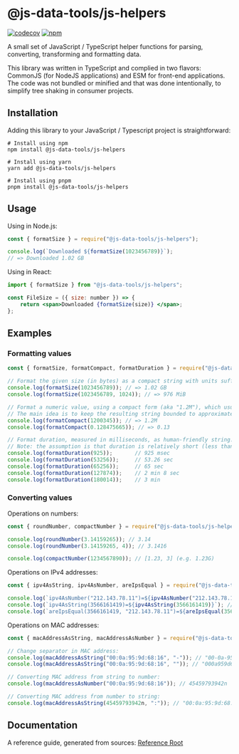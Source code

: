 # @js-data-tools/js-helpers

[![codecov][codecov-image]][codecov-url]
[![npm][npm-image]][npm-url]

A small set of JavaScript / TypeScript helper functions for parsing, converting, transforming and formatting data.

This library was written in TypeScript and complied in two flavors: CommonJS (for NodeJS applications) and ESM
for front-end applications. The code was not bundled or minified and that was done intentionally, to simplify
tree shaking in consumer projects.

## Installation

Adding this library to your JavaScript / Typescript project is straightforward:

```shell
# Install using npm
npm install @js-data-tools/js-helpers

# Install using yarn
yarn add @js-data-tools/js-helpers

# Install using pnpm
pnpm install @js-data-tools/js-helpers
```

## Usage

Using in Node.js:

```js
const { formatSize } = require("@js-data-tools/js-helpers");

console.log(`Downloaded ${formatSize(1023456789)}`);
// => Downloaded 1.02 GB
```

Using in React:

```jsx
import { formatSize } from "@js-data-tools/js-helpers";

const FileSize = ({ size: number }) => {
    return <span>Downloaded {formatSize(size)} </span>;
};
```

## Examples

### Formatting values

```js
const { formatSize, formatCompact, formatDuration } = require("@js-data-tools/js-helpers");

// Format the given size (in bytes) as a compact string with units suffix:
console.log(formatSize(1023456789)); // => 1.02 GB
console.log(formatSize(1023456789, 1024)); // => 976 MiB

// Format a numeric value, using a compact form (aka "1.2M"), which usually takes not more than 6 symbols.
// The main idea is to keep the resulting string bounded to approximately 6 characters
console.log(formatCompact(1200345)); // => 1.2M
console.log(formatCompact(0.128475665)); // => 0.13

// Format duration, measured in milliseconds, as human-friendly string.
// Note: the assumption is that duration is relatively short (less than 2 hours)
console.log(formatDuration(925));       // 925 msec
console.log(formatDuration(53256));     // 53.26 sec
console.log(formatDuration(65256));     // 65 sec
console.log(formatDuration(127874));    // 2 min 8 sec
console.log(formatDuration(180014));    // 3 min
```

### Converting values

Operations on numbers:

```js
const { roundNumber, compactNumber } = require("@js-data-tools/js-helpers");

console.log(roundNumber(3.14159265)); // 3.14
console.log(roundNumber(3.14159265, 4)); // 3.1416

console.log(compactNumber(1234567890)); // [1.23, 3] (e.g. 1.23G)
```

Operations on IPv4 addresses:

```js
const { ipv4AsString, ipv4AsNumber, areIpsEqual } = require("@js-data-tools/js-helpers");

console.log(`ipv4AsNumber("212.143.78.11")=${ipv4AsNumber("212.143.78.11")}`); // 3566161419
console.log(`ipv4AsString(3566161419)=${ipv4AsString(3566161419)}`); // 212.143.78.11
console.log(`areIpsEqual(3566161419, "212.143.78.11")=${areIpsEqual(3566161419, "212.143.78.11")}`); // true
```

Operations on MAC addresses:

```js
const { macAddressAsString, macAddressAsNumber } = require("@js-data-tools/js-helpers");

// Change separator in MAC address:
console.log(macAddressAsString("00:0a:95:9d:68:16", "-")); // "00-0a-95-9d-68-16"
console.log(macAddressAsString("00:0a:95:9d:68:16", "")); // "000a959d6816"

// Converting MAC address from string to number:
console.log(macAddressAsNumber("00:0a:95:9d:68:16")); // 45459793942n

// Converting MAC address from number to string:
console.log(macAddressAsString(45459793942n, ":")); // "00:0a:95:9d:68:16"
```

## Documentation

A reference guide, generated from sources: [Reference Root](docs/ref/modules.html)

[codecov-url]: https://codecov.io/gh/js-data-tools/js-helpers
[codecov-image]: https://codecov.io/gh/js-data-tools/js-helpers/branch/master/graph/badge.svg?token=MZRT5GHT55
[npm-url]: https://www.npmjs.com/package/@js-data-tools/js-helpers
[npm-image]: https://img.shields.io/npm/v/@js-data-tools/js-helpers
